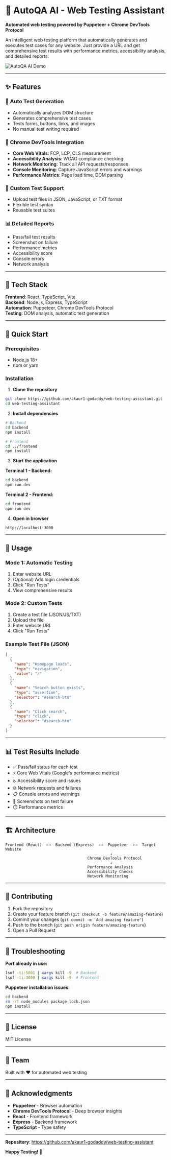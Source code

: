 # 🚀 AutoQA AI - Web Testing Assistant

**Automated web testing powered by Puppeteer + Chrome DevTools Protocol**

An intelligent web testing platform that automatically generates and executes test cases for any website. Just provide a URL and get comprehensive test results with performance metrics, accessibility analysis, and detailed reports.

![AutoQA AI Demo](https://via.placeholder.com/1200x600/7c3aed/ffffff?text=AutoQA+AI+-+Automated+Web+Testing)

---

## ✨ Features

### 🤖 **Auto Test Generation**
- Automatically analyzes DOM structure
- Generates comprehensive test cases
- Tests forms, buttons, links, and images
- No manual test writing required

### 🔧 **Chrome DevTools Integration**
- **Core Web Vitals**: FCP, LCP, CLS measurement
- **Accessibility Analysis**: WCAG compliance checking
- **Network Monitoring**: Track all API requests/responses
- **Console Monitoring**: Capture JavaScript errors and warnings
- **Performance Metrics**: Page load time, DOM parsing

### 📝 **Custom Test Support**
- Upload test files in JSON, JavaScript, or TXT format
- Flexible test syntax
- Reusable test suites

### 📊 **Detailed Reports**
- Pass/fail test results
- Screenshot on failure
- Performance metrics
- Accessibility score
- Console errors
- Network analysis

---

## 🎯 Tech Stack

**Frontend**: React, TypeScript, Vite  
**Backend**: Node.js, Express, TypeScript  
**Automation**: Puppeteer, Chrome DevTools Protocol  
**Testing**: DOM analysis, automatic test generation

---

## 🚀 Quick Start

### Prerequisites
- Node.js 18+
- npm or yarn

### Installation

1. **Clone the repository**
```bash
git clone https://github.com/akaur1-godaddy/web-testing-assistant.git
cd web-testing-assistant
```

2. **Install dependencies**
```bash
# Backend
cd backend
npm install

# Frontend
cd ../frontend
npm install
```

3. **Start the application**

**Terminal 1 - Backend:**
```bash
cd backend
npm run dev
```

**Terminal 2 - Frontend:**
```bash
cd frontend
npm run dev
```

4. **Open in browser**
```
http://localhost:3000
```

---

## 📖 Usage

### Mode 1: Automatic Testing
1. Enter website URL
2. (Optional) Add login credentials
3. Click "Run Tests"
4. View comprehensive results

### Mode 2: Custom Tests
1. Create a test file (JSON/JS/TXT)
2. Upload the file
3. Enter website URL
4. Click "Run Tests"

### Example Test File (JSON)
```json
[
  {
    "name": "Homepage loads",
    "type": "navigation",
    "value": "/"
  },
  {
    "name": "Search button exists",
    "type": "assertion",
    "selector": "#search-btn"
  },
  {
    "name": "Click search",
    "type": "click",
    "selector": "#search-btn"
  }
]
```

---

## 📊 Test Results Include

- ✅ Pass/fail status for each test
- ⚡ Core Web Vitals (Google's performance metrics)
- ♿ Accessibility score and issues
- 🌐 Network requests and failures
- 📋 Console errors and warnings
- 📸 Screenshots on test failure
- ⏱️ Performance metrics

---

## 🏗️ Architecture

```
Frontend (React)  ←→  Backend (Express)  ←→  Puppeteer  ←→  Target Website
                                              ↓
                                    Chrome DevTools Protocol
                                              ↓
                                    Performance Analysis
                                    Accessibility Checks
                                    Network Monitoring
```

---

## 🤝 Contributing

1. Fork the repository
2. Create your feature branch (`git checkout -b feature/amazing-feature`)
3. Commit your changes (`git commit -m 'Add amazing feature'`)
4. Push to the branch (`git push origin feature/amazing-feature`)
5. Open a Pull Request

---

## 🐛 Troubleshooting

**Port already in use:**
```bash
lsof -ti:5001 | xargs kill -9  # Backend
lsof -ti:3000 | xargs kill -9  # Frontend
```

**Puppeteer installation issues:**
```bash
cd backend
rm -rf node_modules package-lock.json
npm install
```

---

## 📝 License

MIT License

---

## 👥 Team

Built with ❤️ for automated web testing

---

## 🙏 Acknowledgments

- **Puppeteer** - Browser automation
- **Chrome DevTools Protocol** - Deep browser insights
- **React** - Frontend framework
- **Express** - Backend framework
- **TypeScript** - Type safety

---

**Repository**: https://github.com/akaur1-godaddy/web-testing-assistant

**Happy Testing! 🚀**
